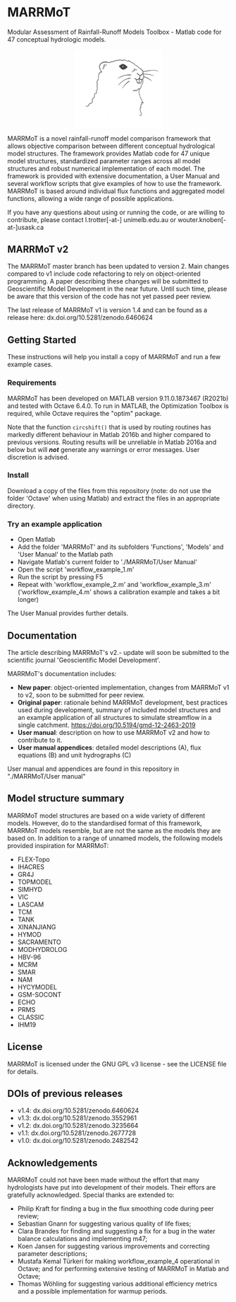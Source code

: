 # MARRMoT
Modular Assessment of Rainfall-Runoff Models Toolbox - Matlab code for 47 conceptual hydrologic models.

<p align="center">
<img src="Figures/logo.jpg" alt="MARRMoT logo" width="200"/>
</p>
MARRMoT is a novel rainfall-runoff model comparison framework that allows objective comparison between different conceptual hydrological model structures.
The framework provides Matlab code for 47 unique model structures, standardized parameter ranges across all model structures and robust numerical implementation of each model.
The framework is provided with extensive documentation, a User Manual and several workflow scripts that give examples of how to use the framework.
MARRMoT is based around individual flux functions and aggregated model functions, allowing a wide range of possible applications.

If you have any questions about using or running the code, or are willing to contribute, please contact l.trotter[-at-] unimelb.edu.au or wouter.knoben[-at-]usask.ca

## MARRMoT v2
The MARRMoT master branch has been updated to version 2. Main changes compared to v1 include code refactoring to rely on object-oriented programming. A paper describing these changes will be submitted to Geoscientific Model Development in the near future. Until such time, please be aware that this version of the code has not yet passed peer review.

The last release of MARRMoT v1 is version 1.4 and can be found as a release here: dx.doi.org/10.5281/zenodo.6460624

## Getting Started
These instructions will help you install a copy of MARRMoT and run a few example cases.

### Requirements
MARRMoT has been developed on MATLAB version 9.11.0.1873467 (R2021b) and tested with Octave 6.4.0.
To run in MATLAB, the Optimization Toolbox is required, while Octave requires the "optim" package.

Note that the function `circshift()` that is used by routing routines has markedly different behaviour in Matlab 2016b and higher compared to previous versions. Routing results will be unreliable in Matlab 2016a and below but will **_not_** generate any warnings or error messages. User discretion is advised.

### Install
Download a copy of the files from this repository (note: do not use the folder 'Octave' when using Matlab) and extract the files in an appropriate directory.

### Try an example application
- Open Matlab
- Add the folder 'MARRMoT' and its subfolders 'Functions', 'Models' and 'User Manual' to the Matlab path
- Navigate Matlab's current folder to './MARRMoT/User Manual'
- Open the script 'workflow_example_1.m'
- Run the script by pressing F5
- Repeat with 'workflow_example_2.m' and 'workflow_example_3.m' ('workflow_example_4.m' shows a calibration example and takes a bit longer)

The User Manual provides further details.

## Documentation
The article describing MARRMoT's v2.- update will soon be submitted to the scientific journal 'Geoscientific Model Development'.

MARRMoT's documentation includes:

- **New paper**: object-oriented implementation, changes from MARRMoT v1 to v2, soon to be submitted for peer review.
- **Original paper**: rationale behind MARRMoT development, best practices used during development, summary of included model structures and an example application of all structures to simulate streamflow in a single catchment. https://doi.org/10.5194/gmd-12-2463-2019
- **User manual**: description on how to use MARRMoT v2 and how to contribute to it.
- **User manual appendices**: detailed model descriptions (A), flux equations (B) and unit hydrographs (C)

User manual and appendices are found in this repository in "./MARRMoT/User manual"

## Model structure summary
MARRMoT model structures are based on a wide variety of different models.
However, do to the standardised format of this framework, MARRMoT models resemble, but are not the same as the models they are based on.
In addition to a range of unnamed models, the following models provided inspiration for MARRMoT:

- FLEX-Topo
- IHACRES
- GR4J
- TOPMODEL
- SIMHYD
- VIC
- LASCAM
- TCM
- TANK
- XINANJIANG
- HYMOD
- SACRAMENTO
- MODHYDROLOG
- HBV-96
- MCRM
- SMAR
- NAM
- HYCYMODEL
- GSM-SOCONT
- ECHO
- PRMS
- CLASSIC
- IHM19

## License
MARRMoT is licensed under the GNU GPL v3 license - see the LICENSE file for details.

## DOIs of previous releases
- v1.4: dx.doi.org/10.5281/zenodo.6460624
- v1.3: dx.doi.org/10.5281/zenodo.3552961
- v1.2: dx.doi.org/10.5281/zenodo.3235664
- v1.1: dx.doi.org/10.5281/zenodo.2677728
- v1.0: dx.doi.org/10.5281/zenodo.2482542

## Acknowledgements
MARRMoT could not have been made without the effort that many hydrologists have put into development of their models. Their effors are gratefully acknowledged. Special thanks are extended to:
- Philip Kraft for finding a bug in the flux smoothing code during peer review;
- Sebastian Gnann for suggesting various quality of life fixes;
- Clara Brandes for finding and suggesting a fix for a bug in the water balance calculations and implementing m47;
- Koen Jansen for suggesting various improvements and correcting parameter descriptions;
- Mustafa Kemal Türkeri for making workflow_example_4 operational in Octave; and for performing extensive testing of MARRMoT in Matlab and Octave;
- Thomas Wöhling for suggesting various additional efficiency metrics and a possible implementation for warmup periods.
